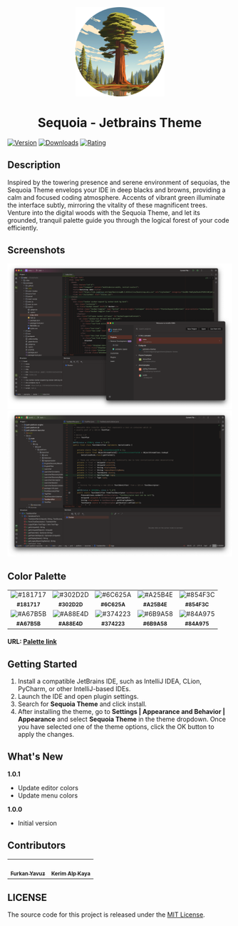 <p align="center">
   <a href="https://plugins.jetbrains.com/plugin/22826-sequoia-theme">
    <img src="icon.png" alt="Logo" width=200>
  </a>
</p>

<h1 align="center">
Sequoia - Jetbrains Theme
</h1>

[![Version](https://img.shields.io/jetbrains/plugin/v/22826-sequoia-theme.svg?label=Version&style=for-the-badge&logo=jetbrains)](https://plugins.jetbrains.com/plugin/22826-sequoia-theme)
[![Downloads](https://img.shields.io/jetbrains/plugin/d/22826-sequoia-theme.svg?style=for-the-badge&logo=jetbrains)](https://plugins.jetbrains.com/plugin/22826-sequoia-theme)
[![Rating](https://img.shields.io/jetbrains/plugin/r/rating/22826-sequoia-theme?label=Rating&style=for-the-badge&logo=jetbrains)](https://plugins.jetbrains.com/plugin/22826-sequoia-theme)

## Description

Inspired by the towering presence and serene environment of sequoias, the Sequoia Theme envelops your IDE in deep blacks
and browns, providing a calm and focused coding atmosphere. Accents of vibrant green illuminate the interface subtly,
mirroring the vitality of these magnificent trees. Venture into the digital woods with the Sequoia Theme, and let its
grounded, tranquil palette guide you through the logical forest of your code efficiently.

## Screenshots

<img src="screenshot-1.png" alt="screenshot">
<img src="screenshot-2.png" alt="screenshot">

## Color Palette

<table>
   <tr>
      <td align="center"><img src="https://codigrate.com/util/color/181717.png" alt="#181717"><br/><sub><b>#181717</b></sub><br/></td>
      <td align="center"><img src="https://codigrate.com/util/color/302D2D.png" alt="#302D2D"><br/><sub><b>#302D2D</b></sub><br/></td>
      <td align="center"><img src="https://codigrate.com/util/color/6C625A.png" alt="#6C625A"><br/><sub><b>#6C625A</b></sub><br/></td>
      <td align="center"><img src="https://codigrate.com/util/color/A25B4E.png" alt="#A25B4E"><br/><sub><b>#A25B4E</b></sub><br/></td>
      <td align="center"><img src="https://codigrate.com/util/color/854F3C.png" alt="#854F3C"><br/><sub><b>#854F3C</b></sub><br/></td>
   </tr>
   <tr>
      <td align="center"><img src="https://codigrate.com/util/color/A67B5B.png" alt="#A67B5B"><br/><sub><b>#A67B5B</b></sub><br/></td>
      <td align="center"><img src="https://codigrate.com/util/color/A88E4D.png" alt="#A88E4D"><br/><sub><b>#A88E4D</b></sub><br/></td>
      <td align="center"><img src="https://codigrate.com/util/color/374223.png" alt="#374223"><br/><sub><b>#374223</b></sub><br/></td>
      <td align="center"><img src="https://codigrate.com/util/color/6B9A58.png" alt="#6B9A58"><br/><sub><b>#6B9A58</b></sub><br/></td>
      <td align="center"><img src="https://codigrate.com/util/color/84A975.png" alt="#84A975"><br/><sub><b>#84A975</b></sub><br/></td>
   </tr>
</table>

#### URL: [Palette link](https://coolors.co/c4a44f-a15252-20916f-a67b5b-201919-181717-302d2d-2a2828-272525-73a621)


## Getting Started

1. Install a compatible JetBrains IDE, such as IntelliJ IDEA, CLion, PyCharm, or other IntelliJ-based IDEs.
2. Launch the IDE and open plugin settings.
3. Search for **Sequoia Theme** and click install.
4. After installing the theme, go to **Settings | Appearance and Behavior | Appearance** and select **Sequoia
   Theme** in the theme dropdown. Once you have selected one of the theme options, click the OK button to apply the
   changes.

## What's New

<b>1.0.1</b>
<ul>
    <li>
        Update editor colors
    </li>
    <li>
        Update menu colors
    </li>
</ul>
<b>1.0.0</b>
<ul>
    <li>
        Initial version
    </li>
</ul>

## Contributors

<!-- ALL-CONTRIBUTORS-LIST:START - Do not remove or modify this section -->
<!-- prettier-ignore-start -->
<!-- markdownlint-disable -->
<table>
  <tr>
    <td align="center"><a href="https://github.com/furknyavuz"><img src="https://avatars0.githubusercontent.com/u/2248168?s=460&u=435ef6ade0785a7a135ce56cae751fb3ade1d126&v=4" width="100px;" alt=""/><br /><sub><b>Furkan Yavuz</b></sub></a><br /></td>
    <td align="center"><a href="https://github.com/kerimalp"><img src="https://avatars.githubusercontent.com/u/90132495?v=4" width="100px;" alt=""/><br /><sub><b>Kerim Alp Kaya</b></sub></a><br /></td>
  </tr>
</table>

<!-- markdownlint-enable -->
<!-- prettier-ignore-end -->

<!-- ALL-CONTRIBUTORS-LIST:END -->

## LICENSE

The source code for this project is released under the [MIT License](LICENSE).
